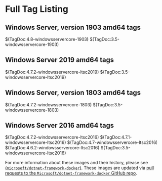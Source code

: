 # Full Tag Listing

## Windows Server, version 1903 amd64 tags

$(TagDoc:4.8-windowsservercore-1903)
$(TagDoc:3.5-windowsservercore-1903)

## Windows Server 2019 amd64 tags

$(TagDoc:4.7.2-windowsservercore-ltsc2019)
$(TagDoc:3.5-windowsservercore-ltsc2019)

## Windows Server, version 1803 amd64 tags

$(TagDoc:4.7.2-windowsservercore-1803)
$(TagDoc:3.5-windowsservercore-1803)

## Windows Server 2016 amd64 tags

$(TagDoc:4.7.2-windowsservercore-ltsc2016)
$(TagDoc:4.7.1-windowsservercore-ltsc2016)
$(TagDoc:4.7-windowsservercore-ltsc2016)
$(TagDoc:4.6.2-windowsservercore-ltsc2016)
$(TagDoc:3.5-windowsservercore-ltsc2016)

For more information about these images and their history, please see [(`microsoft/dotnet-framework-docker`)](https://github.com/Microsoft/dotnet-framework-docker). These images are updated via [pull requests to the `Microsoft/dotnet-framework-docker` GitHub repo](https://github.com/Microsoft/dotnet-framework-docker/pulls).

